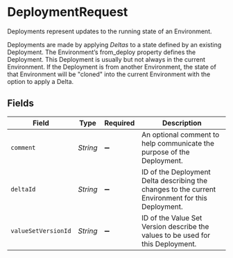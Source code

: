 # DeploymentRequest

Deployments represent updates to the running state of an Environment.

Deployments are made by applying _Deltas_ to a state defined by an existing Deployment. The Environment’s from_deploy property defines the Deployment. This Deployment is usually but not always in the current Environment. If the Deployment is from another Environment, the state of that Environment will be "cloned" into the current Environment with the option to apply a Delta.


## Fields

| Field                                                                                             | Type                                                                                              | Required                                                                                          | Description                                                                                       |
| ------------------------------------------------------------------------------------------------- | ------------------------------------------------------------------------------------------------- | ------------------------------------------------------------------------------------------------- | ------------------------------------------------------------------------------------------------- |
| `comment`                                                                                         | *String*                                                                                          | :heavy_minus_sign:                                                                                | An optional comment to help communicate the purpose of the Deployment.                            |
| `deltaId`                                                                                         | *String*                                                                                          | :heavy_minus_sign:                                                                                | ID of the Deployment Delta describing the changes to the current Environment for this Deployment. |
| `valueSetVersionId`                                                                               | *String*                                                                                          | :heavy_minus_sign:                                                                                | ID of the Value Set Version describe the values to be used for this Deployment.                   |
